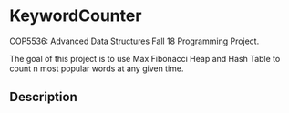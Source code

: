# KeywordCounter

COP5536: Advanced Data Structures Fall 18 Programming Project.

The goal of this project is to use Max Fibonacci Heap and Hash Table to count n most popular words at any given time.

## Description


